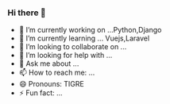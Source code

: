 ### Hi there 👋

- 🔭 I’m currently working on ...Python,Django
- 🌱 I’m currently learning ... Vuejs,Laravel
- 👯 I’m looking to collaborate on ...
- 🤔 I’m looking for help with ...
- 💬 Ask me about ...
- 📫 How to reach me: ...
- 😄 Pronouns: TIGRE
- ⚡ Fun fact: ...

